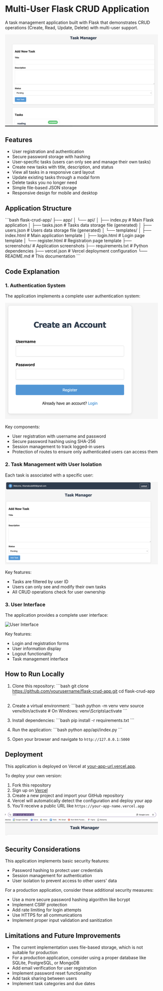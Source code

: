 # Multi-User Flask CRUD Application

A task management application built with Flask that demonstrates CRUD operations (Create, Read, Update, Delete) with multi-user support.

![Application Screenshot](screenshots/app_overview.png)

## Features

- User registration and authentication
- Secure password storage with hashing
- User-specific tasks (users can only see and manage their own tasks)
- Create new tasks with title, description, and status
- View all tasks in a responsive card layout
- Update existing tasks through a modal form
- Delete tasks you no longer need
- Simple file-based JSON storage
- Responsive design for mobile and desktop

## Application Structure

\`\`\`bash
flask-crud-app/
├── app/
│   └── api/
│       ├── index.py         # Main Flask application
│       ├── tasks.json       # Tasks data storage file (generated)
│       ├── users.json       # Users data storage file (generated)
│       └── templates/
│           ├── index.html   # Main application template
│           ├── login.html   # Login page template
│           └── register.html # Registration page template
├── screenshots/             # Application screenshots
├── requirements.txt         # Python dependencies
├── vercel.json             # Vercel deployment configuration
└── README.md               # This documentation
\`\`\`

## Code Explanation

### 1. Authentication System

The application implements a complete user authentication system:

![Authentication Flow](screenshots/auth_flow.png)

Key components:
- User registration with username and password
- Secure password hashing using SHA-256
- Session management to track logged-in users
- Protection of routes to ensure only authenticated users can access them

### 2. Task Management with User Isolation

Each task is associated with a specific user:

![User Task Isolation](screenshots/user_tasks.png)

Key features:
- Tasks are filtered by user ID
- Users can only see and modify their own tasks
- All CRUD operations check for user ownership

### 3. User Interface

The application provides a complete user interface:

![User Interface](screenshots/ui_components.png)

Key features:
- Login and registration forms
- User information display
- Logout functionality
- Task management interface

## How to Run Locally

1. Clone this repository:
   \`\`\`bash
   git clone https://github.com/yourusername/flask-crud-app.git
   cd flask-crud-app
   \`\`\`

2. Create a virtual environment:
   \`\`\`bash
   python -m venv venv
   source venv/bin/activate  # On Windows: venv\Scripts\activate
   \`\`\`

3. Install dependencies:
   \`\`\`bash
   pip install -r requirements.txt
   \`\`\`

4. Run the application:
   \`\`\`bash
   python app/api/index.py
   \`\`\`

5. Open your browser and navigate to `http://127.0.0.1:5000`

## Deployment

This application is deployed on Vercel at [your-app-url.vercel.app](https://your-app-url.vercel.app).

To deploy your own version:

1. Fork this repository
2. Sign up on [Vercel](https://vercel.com)
3. Create a new project and import your GitHub repository
4. Vercel will automatically detect the configuration and deploy your app
5. You'll receive a public URL like `https://your-app-name.vercel.app`

![Deployed Application](screenshots/deployed_app.png)

## Security Considerations

This application implements basic security features:
- Password hashing to protect user credentials
- Session management for authentication
- User isolation to prevent access to other users' data

For a production application, consider these additional security measures:
- Use a more secure password hashing algorithm like bcrypt
- Implement CSRF protection
- Add rate limiting for login attempts
- Use HTTPS for all communications
- Implement proper input validation and sanitization

## Limitations and Future Improvements

- The current implementation uses file-based storage, which is not suitable for production
- For a production application, consider using a proper database like SQLite, PostgreSQL, or MongoDB
- Add email verification for user registration
- Implement password reset functionality
- Add task sharing between users
- Implement task categories and due dates

